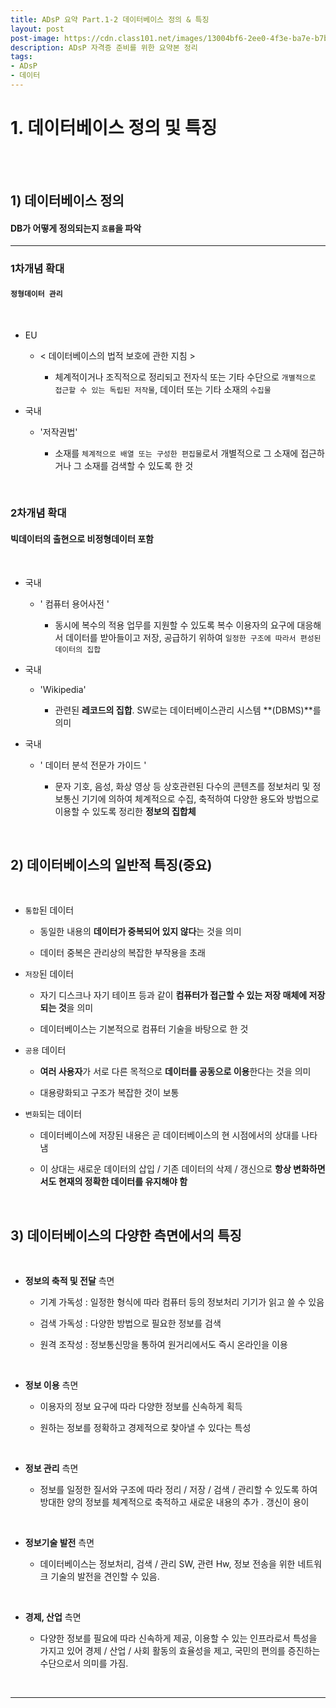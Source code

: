 ```yaml
---
title: ADsP 요약 Part.1-2 데이터베이스 정의 & 특징
layout: post
post-image: https://cdn.class101.net/images/13004bf6-2ee0-4f3e-ba7e-b7bba5774de2/original
description: ADsP 자격증 준비를 위한 요약본 정리
tags:
- ADsP
- 데이터
---
```



# 1. 데이터베이스 정의 및 특징

<br><br>

## 1) 데이터베이스 정의

#### DB가 어떻게 정의되는지 `흐름`을 파악

---  

### 1차개념 확대

#### `정형데이터 관리`

<br>

- EU 


  - < 데이터베이스의 법적 보호에 관한 지침 >


     - 체계적이거나 조직적으로 정리되고 전자식 또는 기타 수단으로 `개별적으로 접근할 수 있는 독립된 저작물`, 데이터 또는 기타 소재의 `수집물`

- 국내 


  - '저작권법'


      - 소재를 `체계적으로 배열 또는 구성한 편집물`로서 개별적으로 그 소재에 접근하거나 그 소재를 검색할 수 있도록 한 것

<br>

### 2차개념 확대

#### 빅데이터의 출현으로 비정형데이터 포함

<br>

- 국내 


  - ' 컴퓨터 용어사전 '


    - 동시에 복수의 적용 업무를 지원할 수 있도록 복수 이용자의 요구에 대응해서 데이터를 받아들이고 저장,
 공급하기 위하여 `일정한 구조에 따라서 편성된 데이터의 집합`




- 국내


  - 'Wikipedia'


    - 관련된 **레코드의 집합**. SW로는 데이터베이스관리 시스템 **(DBMS)**를 의미




- 국내 


  - ' 데이터 분석 전문가 가이드 '


    - 문자 기호, 음성, 화상 영상 등 상호관련된 다수의 콘텐츠를 정보처리 및 정보통신 기기에 의하여 체계적으로 수집, 축적하여 다양한 용도와 방법으로 이용할 수 있도록 정리한 **정보의 집합체**

<br>

## 2) 데이터베이스의 일반적 특징(중요)

<br>

- `통합`된 데이터

  - 동일한 내용의 **데이터가 중복되어 있지 않다**는 것을 의미

  - 데이터 중복은 관리상의 복잡한 부작용을 초래

- `저장`된 데이터

  - 자기 디스크나 자기 테이프 등과 같이 **컴퓨터가 접근할 수 있는 저장 매체에 저장되는 것**을 의미

  - 데이터베이스는 기본적으로 컴퓨터 기술을 바탕으로 한 것

- `공용` 데이터

  - **여러 사용자**가 서로 다른 목적으로 **데이터를 공동으로 이용**한다는 것을 의미

  - 대용량화되고 구조가 복잡한 것이 보통

- `변화`되는 데이터

  - 데이터베이스에 저장된 내용은 곧 데이터베이스의 현 시점에서의 상대를 나타냄

  - 이 상대는 새로운 데이터의 삽입 / 기존 데이터의 삭제 / 갱신으로 **항상 변화하면서도 현재의 정확한 데이터를 유지해야 함**

<br>

## 3) 데이터베이스의 다양한 측면에서의 특징

<br>

- **정보의 축적 및 전달** 측면

  - 기계 가독성 : 일정한 형식에 따라 컴퓨터 등의 정보처리 기기가 읽고 쓸 수 있음

  - 검색 가독성 : 다양한 방법으로 필요한 정보를 검색

  - 원격 조작성 : 정보통신망을 통하여 원거리에서도 즉시 온라인을 이용

<br>


- **정보 이용** 측면

  - 이용자의 정보 요구에 따라 다양한 정보를 신속하게 획득

  - 원하는 정보를 정확하고 경제적으로 찾아낼 수 있다는 특성

<br>


- **정보 관리** 측면

  - 정보를 일정한 질서와 구조에 따라 정리 / 저장 / 검색 / 관리할 수 있도록 하여 방대한 양의 정보를 체계적으로 축적하고 새로운 내용의 추가 . 갱신이 용이

<br>


- **정보기술 발전** 측면

  - 데이터베이스는 정보처리, 검색 / 관리 SW, 관련 Hw, 정보 전송을 위한 네트워크 기술의 발전을 견인할 수 있음.

<br>


- **경제, 산업** 측면

  - 다양한 정보를 필요에 따라 신속하게 제공, 이용할 수 있는 인프라로서 특성을 가지고 있어 경제 / 산업 / 사회 활동의 효율성을 제고, 국민의 편의를 증진하는 수단으로서 의미를 가짐.

<br>



---